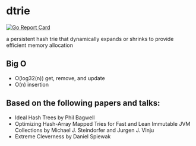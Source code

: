# dtrie 
[![Go Report Card](https://goreportcard.com/badge/github.com/theodus/dtrie)](https://goreportcard.com/report/github.com/theodus/dtrie)

a persistent hash trie that dynamically expands or shrinks to provide efficient memory allocation

## Big O
- O(log32(n)) get, remove, and update
- O(n) insertion

## Based on the following papers and talks:
- Ideal Hash Trees by Phil Bagwell
- Optimizing Hash-Array Mapped Tries for Fast and Lean Immutable JVM Collections by Michael J. Steindorfer and Jurgen J. Vinju
- Extreme Cleverness by Daniel Spiewak
